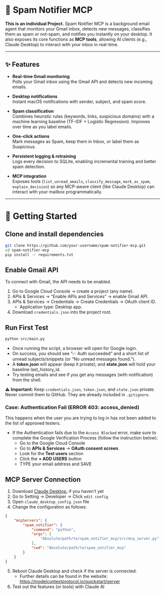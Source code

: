 # 📧 Spam Notifier MCP

**This is an individual Project.** Spam Notifier MCP is a background email agent that monitors your Gmail inbox, detects new messages, classifies them as spam or not-spam, and notifies you instantly on your desktop. It also exposes its core functions as **MCP tools**, allowing AI clients (e.g., Claude Desktop) to interact with your inbox in real-time.

---

## ✨ Features

- **Real-time Gmail monitoring**  
  Polls your Gmail inbox using the Gmail API and detects new incoming emails.

- **Desktop notifications**  
  Instant macOS notifications with sender, subject, and spam score.

- **Spam classification**  
  Combines heuristic rules (keywords, links, suspicious domains) with a machine learning baseline (TF-IDF + Logistic Regression). Improves over time as you label emails.

- **One-click actions**  
  Mark messages as Spam, keep them in Inbox, or label them as Suspicious.

- **Persistent logging & retraining**  
  Logs every decision to SQLite, enabling incremental training and better spam detection.

- **MCP integration**  
  Exposes tools (`list_unread_emails`, `classify_message`, `mark_as_spam`, `explain_decision`) so any MCP-aware client (like Claude Desktop) can interact with your mailbox programmatically.

---

# 🚀 Getting Started

## Clone and install dependencies
```bash
git clone https://github.com/your-username/spam-notifier-mcp.git
cd spam-notifier-mcp
pip install -r requirements.txt
```

## Enable Gmail API
To connect with Gmail, the API needs to be enabled.  

1. Go to Google Cloud Console → create a project (any name).  
2. APIs & Services → “Enable APIs and Services” → enable Gmail API.  
3. APIs & Services → Credentials → Create Credentials → OAuth client ID.  
   - Application type: Desktop app.
4. Download `credentials.json` into the project root.

## Run First Test
```bash
python src/main.py
```
- Once running the script, a browser will open for Google login. 
- On success, you should see “✅ Auth succeeded” and a short list of unread subjects/snippets (or “No unread messages found.”). 
- A **token.json** will appear (keep it private); and **state.json** will hold your baseline last_history_id.
- Try testing emails and see if you get any messages (with notification) from the shell.

⚠️ **Important:** Keep `credentials.json`, `token.json`, and `state.json` private.  
Never commit them to GitHub. They are already included in `.gitignore`.


### Case: Authentication Fail (ERROR 403: access_denied)
This happens when the user you are trying to log in has not been added to the list of approved testers.
- If the Authentication fails due to the `Access Blocked` error, make sure to complete the Google Verification Process (follow the instruction below).  
    - Go to the Google Cloud Console
    - Go to **APIs & Services** -> **OAuth consent screen**.
    - Look for the **Test users** section
    - Click the **+ ADD USERS** button
    - TYPE your email address and SAVE

## MCP Server Connection

1. Download [Claude Desktop](https://claude.ai/download), if you haven't yet
2. Go to Setting → Developer → Click `edit config`
3. Open `claude_desktop_config.json` file
4. Change the configuration as follows:
```json
{
    "mcpServers": {
        "spam_notifier": {
            "command": "python",
            "args": [
                "Absolute/path/to/spam_notifier_mcp/src/mcp_server.py"
            ],
            "cwd": "Absolute/path/to/spam_notifier_mcp"
        }
    }
}
```
5. Reboot Claude Desktop and check if the server is connected. 
    - Further details can be found in the website: https://modelcontextprotocol.io/quickstart/server
6. Test out the features (or tools) with Claude AI